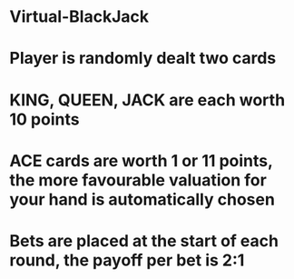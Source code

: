 # Virtual-BlackJack
# Player is randomly dealt two cards
# KING, QUEEN, JACK are each worth 10 points
# ACE cards are worth 1 or 11 points, the more favourable valuation for your hand is automatically chosen
# Bets are placed at the start of each round, the payoff per bet is 2:1
